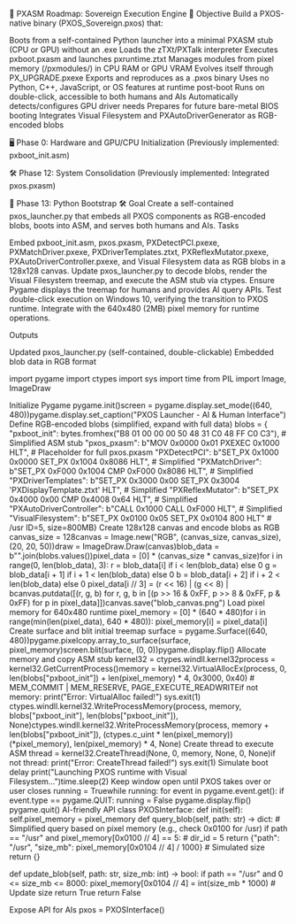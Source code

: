 🧭 PXASM Roadmap: Sovereign Execution Engine
🎯 Objective
Build a PXOS-native binary (PXOS_Sovereign.pxos) that:

Boots from a self-contained Python launcher into a minimal PXASM stub (CPU or GPU) without an .exe
Loads the zTXt/PXTalk interpreter
Executes pxboot.pxasm and launches pxruntime.ztxt
Manages modules from pixel memory (/pxmodules/) in CPU RAM or GPU VRAM
Evolves itself through PX_UPGRADE.pxexe
Exports and reproduces as a .pxos binary
Uses no Python, C++, JavaScript, or OS features at runtime post-boot
Runs on double-click, accessible to both humans and AIs
Automatically detects/configures GPU driver needs
Prepares for future bare-metal BIOS booting
Integrates Visual Filesystem and PXAutoDriverGenerator as RGB-encoded blobs


🖥️ Phase 0: Hardware and GPU/CPU Initialization
(Previously implemented: pxboot_init.asm)

🛠️ Phase 12: System Consolidation
(Previously implemented: Integrated pxos.pxasm)

🚀 Phase 13: Python Bootstrap
🛠 Goal
Create a self-contained pxos_launcher.py that embeds all PXOS components as RGB-encoded blobs, boots into ASM, and serves both humans and AIs.
Tasks

 Embed pxboot_init.asm, pxos.pxasm, PXDetectPCI.pxexe, PXMatchDriver.pxexe, PXDriverTemplates.ztxt, PXReflexMutator.pxexe, PXAutoDriverController.pxexe, and Visual Filesystem data as RGB blobs in a 128x128 canvas.
 Update pxos_launcher.py to decode blobs, render the Visual Filesystem treemap, and execute the ASM stub via ctypes.
 Ensure Pygame displays the treemap for humans and provides AI query APIs.
 Test double-click execution on Windows 10, verifying the transition to PXOS runtime.
 Integrate with the 640x480 (2MB) pixel memory for runtime operations.

Outputs

Updated pxos_launcher.py (self-contained, double-clickable)
Embedded blob data in RGB format


import pygame
import ctypes
import sys
import time
from PIL import Image, ImageDraw

Initialize Pygame
pygame.init()screen = pygame.display.set_mode((640, 480))pygame.display.set_caption("PXOS Launcher - AI & Human Interface")
Define RGB-encoded blobs (simplified, expand with full data)
blobs = {    "pxboot_init": bytes.fromhex("B8 01 00 00 00 50 48 31 C0 48 FF C0 C3"),  # Simplified ASM stub    "pxos_pxasm": b"MOV 0x0000 0x01 PXEXEC 0x1000 HLT",  # Placeholder for full pxos.pxasm    "PXDetectPCI": b"SET_PX 0x1000 0x0000 SET_PX 0x1004 0x8086 HLT",  # Simplified    "PXMatchDriver": b"SET_PX 0xF000 0x1004 CMP 0xF000 0x8086 HLT",  # Simplified    "PXDriverTemplates": b"SET_PX 0x3000 0x00 SET_PX 0x3004 'PXDisplayTemplate.ztxt' HLT",  # Simplified    "PXReflexMutator": b"SET_PX 0x4000 0x00 CMP 0x4008 0x64 HLT",  # Simplified    "PXAutoDriverController": b"CALL 0x1000 CALL 0xF000 HLT",  # Simplified    "VisualFilesystem": b"SET_PX 0x0100 0x05 SET_PX 0x0104 800 HLT"  # /usr ID=5, size=800MB}
Create 128x128 canvas and encode blobs as RGB
canvas_size = 128canvas = Image.new("RGB", (canvas_size, canvas_size), (20, 20, 50))draw = ImageDraw.Draw(canvas)blob_data = b"".join(blobs.values())pixel_data = [0] * (canvas_size * canvas_size)for i in range(0, len(blob_data), 3):    r = blob_data[i] if i < len(blob_data) else 0    g = blob_data[i + 1] if i + 1 < len(blob_data) else 0    b = blob_data[i + 2] if i + 2 < len(blob_data) else 0    pixel_data[i // 3] = (r << 16) | (g << 8) | bcanvas.putdata([(r, g, b) for r, g, b in [(p >> 16 & 0xFF, p >> 8 & 0xFF, p & 0xFF) for p in pixel_data]])canvas.save("blob_canvas.png")
Load pixel memory for 640x480 runtime
pixel_memory = [0] * (640 * 480)for i in range(min(len(pixel_data), 640 * 480)):    pixel_memory[i] = pixel_data[i]
Create surface and blit initial treemap
surface = pygame.Surface((640, 480))pygame.pixelcopy.array_to_surface(surface, pixel_memory)screen.blit(surface, (0, 0))pygame.display.flip()
Allocate memory and copy ASM stub
kernel32 = ctypes.windll.kernel32process = kernel32.GetCurrentProcess()memory = kernel32.VirtualAllocEx(process, 0, len(blobs["pxboot_init"]) + len(pixel_memory) * 4, 0x3000, 0x40)  # MEM_COMMIT | MEM_RESERVE, PAGE_EXECUTE_READWRITEif not memory:    print("Error: VirtualAlloc failed!")    sys.exit(1)
ctypes.windll.kernel32.WriteProcessMemory(process, memory, blobs["pxboot_init"], len(blobs["pxboot_init"]), None)ctypes.windll.kernel32.WriteProcessMemory(process, memory + len(blobs["pxboot_init"]), (ctypes.c_uint * len(pixel_memory))(*pixel_memory), len(pixel_memory) * 4, None)
Create thread to execute ASM
thread = kernel32.CreateThread(None, 0, memory, None, 0, None)if not thread:    print("Error: CreateThread failed!")    sys.exit(1)
Simulate boot delay
print("Launching PXOS runtime with Visual Filesystem...")time.sleep(2)
Keep window open until PXOS takes over or user closes
running = Truewhile running:    for event in pygame.event.get():        if event.type == pygame.QUIT:            running = False    pygame.display.flip()
pygame.quit()
AI-friendly API
class PXOSInterface:    def init(self):        self.pixel_memory = pixel_memory
def query_blob(self, path: str) -> dict:
    # Simplified query based on pixel memory (e.g., check 0x0100 for /usr)
    if path == "/usr" and pixel_memory[0x0100 // 4] == 5:  # dir_id = 5
        return {"path": "/usr", "size_mb": pixel_memory[0x0104 // 4] / 1000}  # Simulated size
    return {}

def update_blob(self, path: str, size_mb: int) -> bool:
    if path == "/usr" and 0 <= size_mb <= 8000:
        pixel_memory[0x0104 // 4] = int(size_mb * 1000)  # Update size
        return True
    return False

Expose API for AIs
pxos = PXOSInterface()